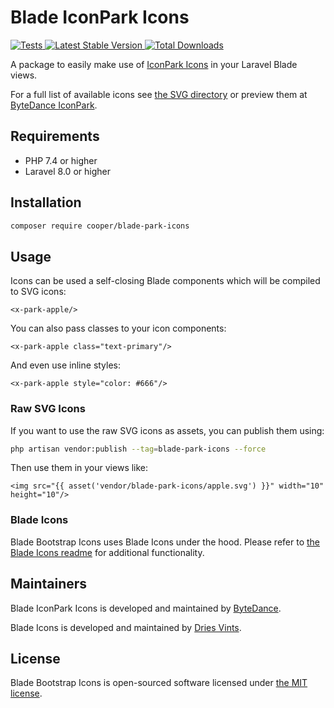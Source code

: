 # Blade IconPark Icons

<a href="https://github.com/myxiaoao/blade-park-icons/actions?query=workflow%3ATests">
    <img src="https://github.com/myxiaoao/blade-park-icons/workflows/Tests/badge.svg" alt="Tests">
</a>
<a href="https://packagist.org/packages/cooper/blade-park-icons">
    <img src="https://poser.pugx.org/cooper/blade-park-icons/v/stable.svg" alt="Latest Stable Version">
</a>
<a href="https://packagist.org/packages/cooper/blade-park-icons">
    <img src="https://poser.pugx.org/cooper/blade-park-icons/d/total.svg" alt="Total Downloads">
</a>

A package to easily make use of [IconPark Icons](https://github.com/bytedance/IconPark) in your Laravel Blade views.

For a full list of available icons see [the SVG directory](resources/svg) or preview them at [ByteDance IconPark](https://iconpark.oceanengine.com/official).

## Requirements

- PHP 7.4 or higher
- Laravel 8.0 or higher

## Installation

```bash
composer require cooper/blade-park-icons
```

## Usage

Icons can be used a self-closing Blade components which will be compiled to SVG icons:

```blade
<x-park-apple/>
```

You can also pass classes to your icon components:

```blade
<x-park-apple class="text-primary"/>
```

And even use inline styles:

```blade
<x-park-apple style="color: #666"/>
```

### Raw SVG Icons

If you want to use the raw SVG icons as assets, you can publish them using:

```bash
php artisan vendor:publish --tag=blade-park-icons --force
```

Then use them in your views like:

```blade
<img src="{{ asset('vendor/blade-park-icons/apple.svg') }}" width="10" height="10"/>
```

### Blade Icons

Blade Bootstrap Icons uses Blade Icons under the hood. Please refer to [the Blade Icons readme](https://github.com/blade-ui-kit/blade-icons) for additional functionality.

## Maintainers

Blade IconPark Icons is developed and maintained by [ByteDance](https://iconpark.bytedance.com/).

Blade Icons is developed and maintained by [Dries Vints](https://driesvints.com/).

## License

Blade Bootstrap Icons is open-sourced software licensed under [the MIT license](LICENSE.md).
